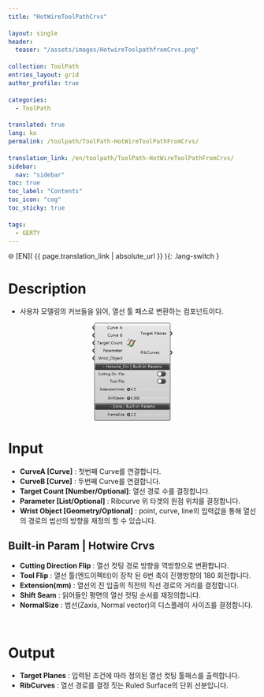 ```yaml
---
title: "HotWireToolPathCrvs"

layout: single
header:
  teaser: "/assets/images/HotwireToolpathfromCrvs.png"

collection: ToolPath
entries_layout: grid
author_profile: true

categories:
  - ToolPath

translated: true
lang: ko
permalink: /toolpath/ToolPath-HotWireToolPathFromCrvs/

translation_link: /en/toolpath/ToolPath-HotWireToolPathFromCrvs/
sidebar:
  nav: "sidebar"
toc: true
toc_label: "Contents"
toc_icon: "cog"
toc_sticky: true

tags: 
  - GERTY
---
```


🌐 [EN]( {{ page.translation_link | absolute_url }} ){: .lang-switch }

# Description

* 사용자 모델링의 커브들을 읽어, 열선 툴 패스로 변환하는 컴포넌트이다.

<p align="center">  <img src="/assets/images/HotwireToolpathfromCrvs.png" align="center" width="32%"></p>

# Input

* **CurveA [Curve]** : 첫번째 Curve를 연결합니다.
* **CurveB [Curve]** : 두번째 Curve를 연결합니다.
* **Target Count [Number/Optional]**: 열선 경로 수를 결정합니다.
* **Parameter [List/Optional]** : Ribcurve 위 타겟의 원점 위치를 결정합니다.
* **Wrist Object [Geometry/Optional]** : point, curve, line의 입력값을 통해 열선의 경로의 법선의 방향을 재정의 할 수 있습니다.

## Built-in Param | Hotwire Crvs

* **Cutting Direction Flip** : 열선 컷팅 경로 방향을 역방향으로 변환합니다.
* **Tool Flip** : 열선 툴(엔드이펙터)이 장착 된 6번 축이 진행방향의 180 회전합니다.
* **Extension(mm)** : 열선의 진 입출의 직전의 직선 경로의 거리를 결정합니다.
* **Shift Seam** : 읽어들인 평면의 열선 컷팅 순서를 재정의합니다.
* **NormalSize** : 법선(Zaxis, Normal vector)의 디스플레이 사이즈를 결정합니다.

<br>

# Output

* **Target Planes** : 입력된 조건에 따라 정의된 열선 컷팅 툴패스를 출력합니다.
* **RibCurves** : 열선 경로를 결정 짓는 Ruled Surface의 단위 선분입니다.